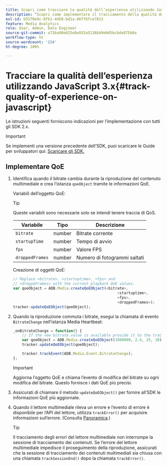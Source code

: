 ```yaml
---
title: Scopri come tracciare la qualità dell’esperienza utilizzando JavaScript 3.x
description: “Scopri come implementare il tracciamento della qualità dell’esperienza (QoE, QoS) utilizzando Media SDK in un browser che utilizza le app JavaScript 3x”.
exl-id: b5570e9c-8fb1-4458-bd1a-86ff6fce7813
feature: Media Analytics
role: User, Admin, Data Engineer
source-git-commit: a73ba98e025e0a915a5136bb9e0d5bcbde875b0a
workflow-type: ht
source-wordcount: '224'
ht-degree: 100%

---
```


# Tracciare la qualità dell’esperienza utilizzando JavaScript 3.x{#track-quality-of-experience-on-javascript}

Le istruzioni seguenti forniscono indicazioni per l’implementazione con tutti gli SDK 2.x.

>[!IMPORTANT]
>
>Se implementi una versione precedente dell’SDK, puoi scaricare le Guide per sviluppatori qui: [Scaricare gli SDK.](/help/getting-started/download-sdks.md)

## Implementare QoE

1. Identifica quando il bitrate cambia durante la riproduzione del contenuto multimediale e crea l’istanza `qoeObject` tramite le informazioni QoE.

   Variabili dell’oggetto QoE:

   >[!TIP]
   >
   >Queste variabili sono necessarie solo se intendi tenere traccia di QoS.

   | Variabile | Tipo | Descrizione |
   | --- | --- | --- |
   | `bitrate` | number | Bitrate corrente |
   | `startupTime` | number | Tempo di avvio |
   | `fps` | number | Valore FPS |
   | `droppedFrames` | number | Numero di fotogrammi saltati |

   Creazione di oggetti QoE:

   ```js
   // Replace <bitrate>, <startuptime>, <fps> and
   // <droppeFrames> with the current playback QoE values.
   var qoeObject = ADB.Media.createQoEObject(<bitrate>,
                                                  <startuptime>,
                                                  <fps>,
                                                  <droppedFrames>);
   tracker.updateQoEObject(qoeObject);
   ```

1. Quando la riproduzione commuta i bitrate, esegui la chiamata di evento `BitrateChange` nell’istanza Media Heartbeat:

   ```js
   _onBitrateChange = function() {
       // If the new bitrate value is available provide it to the tracker.
       var qoeObject = ADB.Media.createQoEObject(1000000, 2.4, 25, 10);
       tracker.updateQoEObject(qoeObject);
   
       tracker.trackEvent(ADB.Media.Event.BitrateChange);
   };
   ```

   >[!IMPORTANT]
   >
   >Aggiorna l’oggetto QoE e chiama l’evento di modifica del bitrate su ogni modifica del bitrate. Questo fornisce i dati QoE più precisi.

1. Assicurati di chiamare il metodo `updateQoEObject()` per fornire all’SDK le informazioni QoE più aggiornate.
1. Quando il lettore multimediale rileva un errore e l’evento di errore è disponibile per l’API del lettore, utilizza `trackError()` per acquisire informazioni sull’errore. (Consulta [Panoramica](/help/use-cases/track-errors/track-errors-overview.md).)

   >[!TIP]
   >
   >Il tracciamento degli errori del lettore multimediale non interrompe la sessione di tracciamento dei contenuti. Se l’errore del lettore multimediale impedisce il proseguimento della riproduzione, assicurati che la sessione di tracciamento dei contenuti multimediali sia chiusa con una chiamata `trackSessionEnd()` dopo la chiamata `trackError()`.
